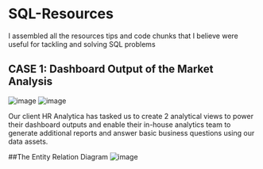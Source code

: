 # SQL-Resources
I assembled all the resources tips and code chunks that I believe were useful for tackling and solving SQL problems 

## CASE 1: Dashboard Output of the Market Analysis
![image](https://github.com/user-attachments/assets/4f211c0c-aac7-4708-a77b-1eb5bdf9fb6b) 
 ![image](https://github.com/user-attachments/assets/d0ac842b-9ed5-4646-a933-b57084a8ee2f)


Our client HR Analytica has tasked us to create 2 analytical views to power their dashboard outputs and enable their in-house analytics team to generate additional reports and answer basic business questions using our data assets.

##The Entity Relation Diagram 
 ![image](https://github.com/user-attachments/assets/b59fa3fd-c481-4d9d-9c6b-e8683bbd9378)

